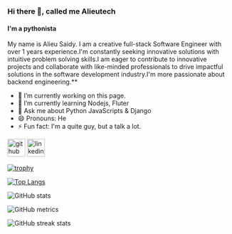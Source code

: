 ### Hi there 👋, called me Alieutech
#### I'm a pythonista
My name is Alieu Saidy. I am a creative full-stack Software Engineer with over 1 years experience.I'm constantly seeking innovative solutions with intuitive problem solving skills.I am eager to contribute to innovative projects and collaborate with like-minded professionals to drive impactful solutions in the software development industry.I'm more passionate about backend engineering.**



- 🔭 I’m currently working on this page. 
- 🌱 I’m currently learning Nodejs, Fluter 
- 💬 Ask me about Python JavaScripts & Django 
- 😄 Pronouns: He 
- ⚡ Fun fact: I'm a quite guy, but a talk a lot. 


[<img src='https://cdn.jsdelivr.net/npm/simple-icons@3.0.1/icons/github.svg' alt='github' height='40'>](https://github.com/alieutech)  [<img src='https://cdn.jsdelivr.net/npm/simple-icons@3.0.1/icons/linkedin.svg' alt='linkedin' height='40'>](https://www.linkedin.com/in/https://www.linkedin.com/in/alieu-saidy-b1833a27b/)  

[![trophy](https://github-profile-trophy.vercel.app/?username=alieutech)](https://github.com/ryo-ma/github-profile-trophy)

[![Top Langs](https://github-readme-stats.vercel.app/api/top-langs/?username=alieutech)](https://github.com/anuraghazra/github-readme-stats)

![GitHub stats](https://github-readme-stats.vercel.app/api?username=alieutech&show_icons=true)  

![GitHub metrics](https://metrics.lecoq.io/alieutech)  

![GitHub streak stats](https://streak-stats.demolab.com/?user=alieutech)  

